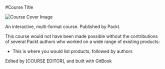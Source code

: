 #Course Title

![Course Cover Image](cover.jpg)

An interactive, multi-format course. Published by Packt.

This course would not have been made possible without the contributions of several Packt authors who worked on a wide range of existing products:

* This is where you would list products, followed by authors

Edited by [COURSE EDITOR], and built with GitBook
